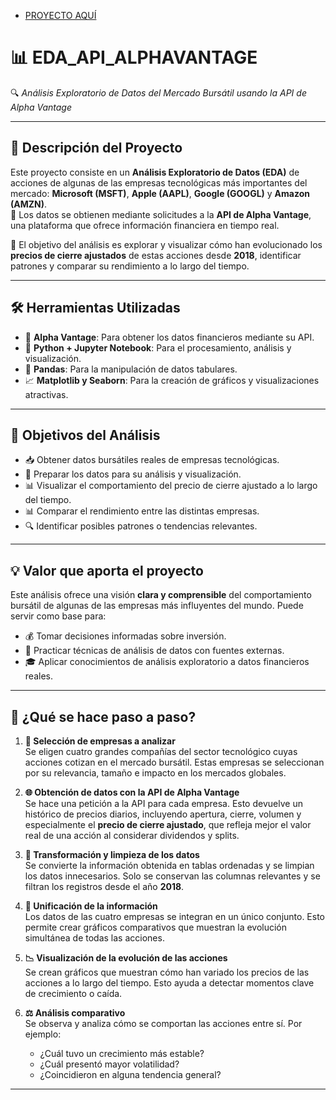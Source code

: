- [PROYECTO AQUÍ](https://github.com/JorgeRivero1/EDA_API_ALPHAVANTAGE/blob/main/EDA_API_ALPHAVANTAGE.ipynb)
# 📊 EDA_API_ALPHAVANTAGE

🔍 _Análisis Exploratorio de Datos del Mercado Bursátil usando la API de Alpha Vantage_

---

## 🧠 Descripción del Proyecto

Este proyecto consiste en un **Análisis Exploratorio de Datos (EDA)** de acciones de algunas de las empresas tecnológicas más importantes del mercado: **Microsoft (MSFT)**, **Apple (AAPL)**, **Google (GOOGL)** y **Amazon (AMZN)**.  
📡 Los datos se obtienen mediante solicitudes a la **API de Alpha Vantage**, una plataforma que ofrece información financiera en tiempo real.

🎯 El objetivo del análisis es explorar y visualizar cómo han evolucionado los **precios de cierre ajustados** de estas acciones desde **2018**, identificar patrones y comparar su rendimiento a lo largo del tiempo.

---

## 🛠️ Herramientas Utilizadas

- 🔑 **Alpha Vantage**: Para obtener los datos financieros mediante su API.  
- 🐍 **Python + Jupyter Notebook**: Para el procesamiento, análisis y visualización.  
- 🧮 **Pandas**: Para la manipulación de datos tabulares.  
- 📈 **Matplotlib y Seaborn**: Para la creación de gráficos y visualizaciones atractivas.  

---

## 🎯 Objetivos del Análisis

- 📥 Obtener datos bursátiles reales de empresas tecnológicas.  
- 🧹 Preparar los datos para su análisis y visualización.  
- 📊 Visualizar el comportamiento del precio de cierre ajustado a lo largo del tiempo.  
- 📊 Comparar el rendimiento entre las distintas empresas.  
- 🔍 Identificar posibles patrones o tendencias relevantes.  

---

## 💡 Valor que aporta el proyecto

Este análisis ofrece una visión **clara y comprensible** del comportamiento bursátil de algunas de las empresas más influyentes del mundo. Puede servir como base para:

- 💰 Tomar decisiones informadas sobre inversión.  
- 🧪 Practicar técnicas de análisis de datos con fuentes externas.  
- 🎓 Aplicar conocimientos de análisis exploratorio a datos financieros reales.  

---

## 🔎 ¿Qué se hace paso a paso?

1. **📌 Selección de empresas a analizar**  
   Se eligen cuatro grandes compañías del sector tecnológico cuyas acciones cotizan en el mercado bursátil. Estas empresas se seleccionan por su relevancia, tamaño e impacto en los mercados globales.

2. **🌐 Obtención de datos con la API de Alpha Vantage**  
   Se hace una petición a la API para cada empresa. Esto devuelve un histórico de precios diarios, incluyendo apertura, cierre, volumen y especialmente el **precio de cierre ajustado**, que refleja mejor el valor real de una acción al considerar dividendos y splits.

3. **🧼 Transformación y limpieza de los datos**  
   Se convierte la información obtenida en tablas ordenadas y se limpian los datos innecesarios. Solo se conservan las columnas relevantes y se filtran los registros desde el año **2018**.

4. **🔗 Unificación de la información**  
   Los datos de las cuatro empresas se integran en un único conjunto. Esto permite crear gráficos comparativos que muestran la evolución simultánea de todas las acciones.

5. **📉 Visualización de la evolución de las acciones**  
   Se crean gráficos que muestran cómo han variado los precios de las acciones a lo largo del tiempo. Esto ayuda a detectar momentos clave de crecimiento o caída.

6. **⚖️ Análisis comparativo**  
   Se observa y analiza cómo se comportan las acciones entre sí. Por ejemplo:

   - ¿Cuál tuvo un crecimiento más estable?  
   - ¿Cuál presentó mayor volatilidad?  
   - ¿Coincidieron en alguna tendencia general?

---
